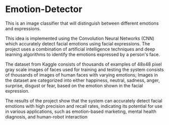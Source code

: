 # Emotion-Detector
This is an image classifier that will distinguish between different emotions and expressions.

This idea is implemented using the Convolution Neural Networks (CNN) which accurately detect facial emotions using facial expressions. The 
project uses a combination of artificial intelligence techniques and deep learning algorithms to identify the emotions expressed by a person's face. 

The dataset from Kaggle consists of thousands of examples of 48x48 pixel gray scale images of faces used for training and testing the system consists of thousands of images of human faces with varying emotions; Images in the dataset are categorized into either happiness, neutral, sadness, anger, surprise, disgust or fear, based on the emotion shown in the facial expression.

The results of the project show that the system can accurately detect facial emotions with high precision and recall rates, indicating its potential for use in various applications, such as emotion-based marketing, mental health diagnosis, and human-robot interaction
